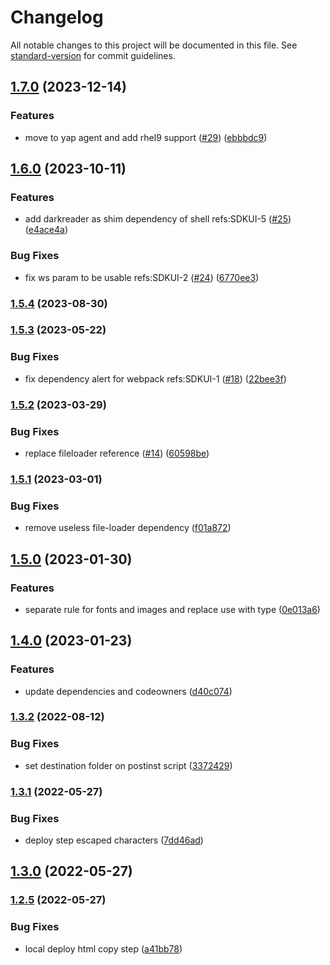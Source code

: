 # Changelog

All notable changes to this project will be documented in this file. See [standard-version](https://github.com/conventional-changelog/standard-version) for commit guidelines.

## [1.7.0](https://github.com/Zextras/carbonio-ui-sdk/compare/v1.6.0...v1.7.0) (2023-12-14)


### Features

* move to yap agent and add rhel9 support ([#29](https://github.com/Zextras/carbonio-ui-sdk/issues/29)) ([ebbbdc9](https://github.com/Zextras/carbonio-ui-sdk/commit/ebbbdc93f9efda4854f3eaf16198b3eac555c181))

## [1.6.0](https://github.com/Zextras/carbonio-ui-sdk/compare/v1.5.4...v1.6.0) (2023-10-11)


### Features

* add darkreader as shim dependency of shell refs:SDKUI-5 ([#25](https://github.com/Zextras/carbonio-ui-sdk/issues/25)) ([e4ace4a](https://github.com/Zextras/carbonio-ui-sdk/commit/e4ace4ad87a3e35bdec1a38278304650dc12100f))


### Bug Fixes

* fix ws param to be usable refs:SDKUI-2 ([#24](https://github.com/Zextras/carbonio-ui-sdk/issues/24)) ([6770ee3](https://github.com/Zextras/carbonio-ui-sdk/commit/6770ee368161757b740d5d86bb3beced6733ba84))

### [1.5.4](https://github.com/Zextras/carbonio-ui-sdk/compare/v1.5.3...v1.5.4) (2023-08-30)

### [1.5.3](https://github.com/Zextras/carbonio-ui-sdk/compare/v1.5.2...v1.5.3) (2023-05-22)


### Bug Fixes

* fix dependency alert for webpack refs:SDKUI-1 ([#18](https://github.com/Zextras/carbonio-ui-sdk/issues/18)) ([22bee3f](https://github.com/Zextras/carbonio-ui-sdk/commit/22bee3f3690759fd5e1b32a1d5c6af180ffe5920))

### [1.5.2](https://github.com/Zextras/carbonio-ui-sdk/compare/v1.5.1...v1.5.2) (2023-03-29)


### Bug Fixes

* replace fileloader reference ([#14](https://github.com/Zextras/carbonio-ui-sdk/issues/14)) ([60598be](https://github.com/Zextras/carbonio-ui-sdk/commit/60598be7e5c8cdc01c3fec2b14f1775f71ccaffa))

### [1.5.1](https://github.com/Zextras/carbonio-ui-sdk/compare/v1.5.0...v1.5.1) (2023-03-01)


### Bug Fixes

* remove useless file-loader dependency ([f01a872](https://github.com/Zextras/carbonio-ui-sdk/commit/f01a872cf6223f81af057a0d90751d56bd9cd32c))

## [1.5.0](https://github.com/Zextras/carbonio-ui-sdk/compare/v1.4.0...v1.5.0) (2023-01-30)


### Features

* separate rule for fonts and images and replace use with type ([0e013a6](https://github.com/Zextras/carbonio-ui-sdk/commit/0e013a655694930d20a1506cf97d0e9701b41887))

## [1.4.0](https://github.com/Zextras/carbonio-ui-sdk/compare/v1.3.2...v1.4.0) (2023-01-23)


### Features

* update dependencies and codeowners ([d40c074](https://github.com/Zextras/carbonio-ui-sdk/commit/d40c074022e70e8ccb3088f44c94a64410e0cbe6))

### [1.3.2](https://github.com/Zextras/carbonio-ui-sdk/compare/v1.3.1...v1.3.2) (2022-08-12)


### Bug Fixes

* set destination folder on postinst script ([3372429](https://github.com/Zextras/carbonio-ui-sdk/commit/3372429050653ad5635a45570467d2a86be377d0))

### [1.3.1](https://github.com/Zextras/carbonio-ui-sdk/compare/v1.3.0...v1.3.1) (2022-05-27)


### Bug Fixes

* deploy step escaped characters ([7dd46ad](https://github.com/Zextras/carbonio-ui-sdk/commit/7dd46adbcfcde2ff0826d9e202400271ea059cc8))

## [1.3.0](https://github.com/Zextras/carbonio-ui-sdk/compare/v1.2.5...v1.3.0) (2022-05-27)

### [1.2.5](https://github.com/Zextras/carbonio-ui-sdk/compare/v1.2.4...v1.2.5) (2022-05-27)


### Bug Fixes

* local deploy html copy step ([a41bb78](https://github.com/Zextras/carbonio-ui-sdk/commit/a41bb78285bba8cc5b624745035caddcaebcd802))
